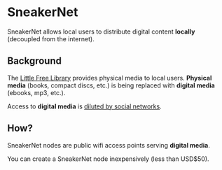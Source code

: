 SneakerNet
================================================================================
SneakerNet allows local users to distribute digital content **locally**
(decoupled from the internet).

Background
--------------------------------------------------------------------------------
The [Little Free Library][lfl] provides physical media to local users.
**Physical media** (books, compact discs, etc.) is being replaced with
**digital media** (ebooks, mp3, etc.).

Access to **digital media** is [diluted by social networks](https://en.wikipedia.org/wiki/Internet_influences_on_communities).

How?
--------------------------------------------------------------------------------
SneakerNet nodes are public wifi access points serving **digital media**.

You can create a SneakerNet node inexpensively (less than USD$50).

<!-- references -->
[lfl]: https://littlefreelibrary.org/